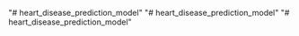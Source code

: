"# heart_disease_prediction_model" 
"# heart_disease_prediction_model" 
"# heart_disease_prediction_model" 
